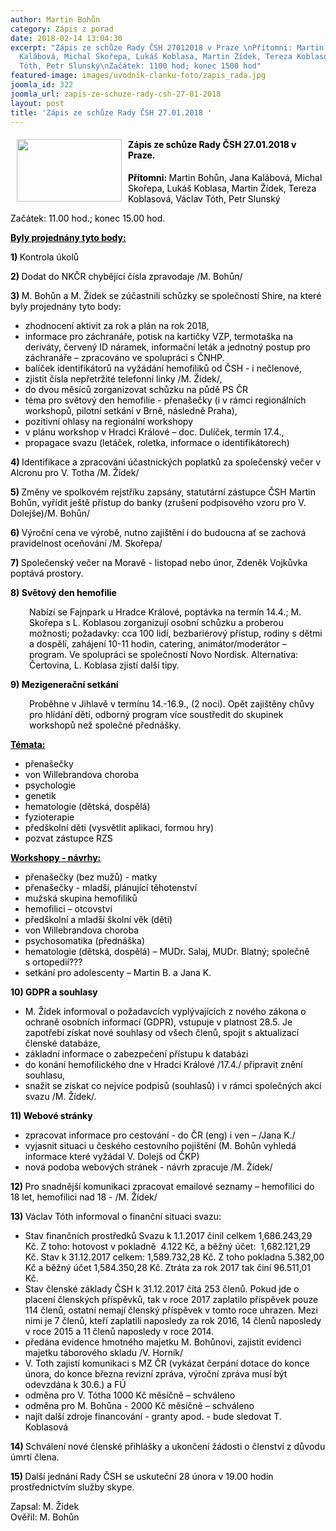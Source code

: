 ```yaml
---
author: Martin Bohůn
category: Zápis z porad
date: 2018-02-14 13:04:30
excerpt: "Zápis ze schůze Rady ČSH 27012018 v Praze \nPřítomni: Martin Bohůn, Jana
  Kalábová, Michal Skořepa, Lukáš Koblasa, Martin Žídek, Tereza Koblasová, Václav
  Tóth, Petr Slunský\nZačátek: 1100 hod; konec 1500 hod"
featured-image: images/uvodnik-clanku-foto/zapis_rada.jpg
joomla_id: 322
joomla_url: zapis-ze-schuze-rady-csh-27-01-2018
layout: post
title: 'Zápis ze schůze Rady ČSH 27.01.2018 '
---
```


<h4>
 <strong>
  <img border="0" height="100" src="{{ site.baseurl }}/images/uvodnik-clanku-foto/zapis_rada.jpg" style="float: left; margin-left: 10px; margin-right: 10px;" width="168"/>
  <span style="color: #000000;">
   Zápis ze schůze Rady ČSH 27.01.2018 v Praze.
  </span>
 </strong>
</h4>
<p>
 <span style="color: #000000;">
  <strong>
   Přítomni:
  </strong>
  Martin Bohůn, Jana Kalábová, Michal Skořepa, Lukáš Koblasa, Martin Žídek, Tereza Koblasová, Václav Tóth, Petr Slunský
 </span>
</p>
<p>
 <span style="color: #000000;">
  Začátek: 11.00 hod.; konec 15.00 hod.
 </span>
</p>
<p>
 <span style="color: #000000;">
  <strong>
   <span style="text-decoration: underline;">
    Byly projednány tyto body:
   </span>
  </strong>
 </span>
</p>
<p>
 <span style="color: #000000;">
  <strong>
   1)
  </strong>
  Kontrola úkolů
 </span>
</p>
<p>
 <span style="color: #000000;">
  <strong>
   2)
  </strong>
  Dodat do NKČR chybějící čísla zpravodaje /M. Bohůn/
 </span>
</p>
<p>
 <span style="color: #000000;">
  <strong>
   3)
  </strong>
  M. Bohůn a M. Žídek se zúčastnili schůzky se společností Shire, na které byly projednány tyto body:
 </span>
</p>
<ul style="list-style-type: disc;">
 <li>
  <span style="color: #000000;">
   zhodnocení aktivit za rok a plán na rok 2018,
  </span>
 </li>
 <li>
  <span style="color: #000000;">
   informace pro záchranáře, potisk na kartičky VZP, termotaška na deriváty, červený ID náramek, informační leták a jednotný postup pro záchranáře – zpracováno ve spolupráci s ČNHP.
  </span>
 </li>
 <li>
  <span style="color: #000000;">
   balíček identifikátorů na vyžádání hemofiliků od ČSH - i nečlenové,
  </span>
 </li>
 <li>
  <span style="color: #000000;">
   zjistit čísla nepřetržité telefonní linky /M. Žídek/,
  </span>
 </li>
 <li>
  <span style="color: #000000;">
   do dvou měsíců zorganizovat schůzku na půdě PS ČR
  </span>
 </li>
 <li>
  <span style="color: #000000;">
   téma pro světový den hemofilie - přenašečky (i v rámci regionálních workshopů, pilotní setkání v Brně, následně Praha),
  </span>
 </li>
 <li>
  <span style="color: #000000;">
   pozitivní ohlasy na regionální workshopy
  </span>
 </li>
 <li>
  <span style="color: #000000;">
   v plánu workshop v Hradci Králové – doc. Dulíček, termín 17.4.,
  </span>
 </li>
 <li>
  <span style="color: #000000;">
   propagace svazu (letáček, roletka, informace o identifikátorech)
  </span>
 </li>
</ul>
<p>
 <span style="color: #000000;">
  <strong>
   4)
  </strong>
  Identifikace a zpracování účastnických poplatků za společenský večer v Alcronu pro V. Totha /M. Žídek/
 </span>
</p>
<p>
 <span style="color: #000000;">
  <strong>
   5)
  </strong>
  Změny ve spolkovém rejstříku zapsány, statutární zástupce ČSH Martin Bohůn, vyřídit ještě přístup do banky (zrušení podpisového
 </span>
 <span style="color: #000000;">
  vzoru pro V. Dolejše)/M. Bohůn/
 </span>
</p>
<p>
 <span style="color: #000000;">
  <strong>
   6)
  </strong>
  Výroční cena ve výrobě, nutno zajištění i do budoucna ať se zachová pravidelnost oceňování /M. Skořepa/
 </span>
</p>
<p>
 <span style="color: #000000;">
  <strong>
   7)
  </strong>
  Společenský večer na Moravě - listopad nebo únor, Zdeněk Vojkůvka poptává prostory.
 </span>
</p>
<p>
 <span style="color: #000000;">
  <strong>
   8)
  </strong>
  <strong>
   Světový den hemofilie
  </strong>
 </span>
</p>
<p style="padding-left: 30px;">
 <span style="color: #000000;">
  Nabízí se Fajnpark u Hradce Králové, poptávka na termín 14.4.; M. Skořepa s L. Koblasou zorganizují osobní schůzku a proberou možnosti; požadavky: cca 100 lidí, bezbariérový přístup, rodiny s dětmi a dospělí, zahájení 10-11 hodin, catering, animátor/moderátor – program. Ve spolupráci se společností Novo Nordisk. Alternativa: Čertovina, L. Koblasa zjistí další tipy.
 </span>
</p>
<p>
 <span style="color: #000000;">
  <strong>
   9)
  </strong>
  <strong>
   Mezigenerační setkání
  </strong>
 </span>
</p>
<p style="padding-left: 30px;">
 <span style="color: #000000;">
  Proběhne v Jihlavě v termínu 14.-16.9., (2 noci). Opět zajištěny chůvy pro hlídání dětí, odborný program více soustředit do skupinek workshopů než společné přednášky.
 </span>
</p>
<p>
 <span style="color: #000000;">
  <strong>
   <span style="text-decoration: underline;">
    Témata:
   </span>
  </strong>
 </span>
</p>
<ul>
 <li>
  <span style="color: #000000;">
   přenašečky
  </span>
 </li>
 <li>
  <span style="color: #000000;">
   von Willebrandova choroba
  </span>
 </li>
 <li>
  <span style="color: #000000;">
   psychologie
  </span>
 </li>
 <li>
  <span style="color: #000000;">
   genetik
  </span>
 </li>
 <li>
  <span style="color: #000000;">
   hematologie (dětská, dospělá)
  </span>
 </li>
 <li>
  <span style="color: #000000;">
   fyzioterapie
  </span>
 </li>
 <li>
  <span style="color: #000000;">
   předškolní děti (vysvětlit aplikaci, formou hry)
  </span>
 </li>
 <li>
  <span style="color: #000000;">
   pozvat zástupce RZS
  </span>
 </li>
</ul>
<p>
 <span style="color: #000000;">
  <strong>
   <span style="text-decoration: underline;">
    Workshopy - návrhy:
   </span>
  </strong>
 </span>
</p>
<ul>
 <li>
  <span style="color: #000000;">
   přenašečky (bez mužů) - matky
  </span>
 </li>
 <li>
  <span style="color: #000000;">
   přenašečky - mladší, plánující těhotenství
  </span>
 </li>
 <li>
  <span style="color: #000000;">
   mužská skupina hemofiliků
  </span>
 </li>
 <li>
  <span style="color: #000000;">
   hemofilici – otcovství
  </span>
 </li>
 <li>
  <span style="color: #000000;">
   předškolní a mladší školní věk (děti)
  </span>
 </li>
 <li>
  <span style="color: #000000;">
   von Willebrandova choroba
  </span>
 </li>
 <li>
  <span style="color: #000000;">
   psychosomatika (přednáška)
  </span>
 </li>
 <li>
  <span style="color: #000000;">
   hematologie (dětská, dospělá) – MUDr. Salaj, MUDr. Blatný; společně s ortopedií???
  </span>
 </li>
 <li>
  <span style="color: #000000;">
   setkání pro adolescenty – Martin B. a Jana K.
  </span>
 </li>
</ul>
<p>
 <span style="color: #000000;">
  <strong>
   10)
  </strong>
  <strong>
   GDPR a souhlasy
  </strong>
 </span>
</p>
<ul>
 <li>
  <span style="color: #000000;">
   M. Žídek informoval o požadavcích vyplývajících z nového zákona o ochraně osobních informací (GDPR), vstupuje v platnost 28.5. Je zapotřebí získat nové souhlasy od všech členů, spojit s aktualizací členské databáze,
  </span>
 </li>
 <li>
  <span style="color: #000000;">
   základní informace o zabezpečení přístupu k databázi
  </span>
 </li>
 <li>
  <span style="color: #000000;">
   do konání hemofilického dne v Hradci Králové /17.4./ připravit znění souhlasu,
  </span>
 </li>
 <li>
  <span style="color: #000000;">
   snažit se získat co nejvíce podpisů (souhlasů) i v rámci společných akcí svazu /M. Žídek/.
  </span>
 </li>
</ul>
<p>
 <span style="color: #000000;">
  <strong>
   11)
  </strong>
  <strong>
   Webové stránky
  </strong>
 </span>
</p>
<ul>
 <li>
  <span style="color: #000000;">
   zpracovat informace pro cestování - do ČR (eng) i ven – /Jana K./
  </span>
 </li>
 <li>
  <span style="color: #000000;">
   vyjasnit situaci u českého cestovního pojištění (M. Bohůn vyhledá informace které vyžádal V. Dolejš od ČKP)
  </span>
 </li>
 <li>
  <span style="color: #000000;">
   nová podoba webových stránek - návrh zpracuje /M. Žídek/
  </span>
 </li>
</ul>
<p>
 <span style="color: #000000;">
  <strong>
   12)
  </strong>
  Pro snadnější komunikaci zpracovat emailové seznamy – hemofilici do 18 let, hemofilici nad 18 - /M. Žídek/
 </span>
</p>
<p>
 <span style="color: #000000;">
  <strong>
   13)
  </strong>
  Václav Tóth informoval o finanční situaci svazu:
 </span>
</p>
<ul>
 <li>
  <span style="color: #000000;">
   Stav finančních prostředků Svazu k 1.1.2017 činil celkem 1,686.243,29 Kč. Z toho: hotovost v pokladně  4.122 Kč, a běžný účet:  1,682.121,29 Kč. Stav k 31.12.2017 celkem: 1,589.732,28 Kč. Z toho pokladna 5.382,00 Kč a běžný účet 1,584.350,28 Kč. Ztráta za rok 2017 tak činí 96.511,01 Kč.
  </span>
 </li>
 <li>
  <span style="color: #000000;">
   Stav členské základy ČSH k 31.12.2017 čítá 253 členů. Pokud jde o placení členských příspěvků, tak v roce 2017 zaplatilo příspěvek pouze 114 členů, ostatní nemají členský příspěvek v tomto roce uhrazen. Mezi nimi je 7 členů, kteří zaplatili naposledy za rok 2016, 14 členů naposledy v roce 2015 a 11 členů naposledy v roce 2014.
  </span>
 </li>
 <li>
  <span style="color: #000000;">
   předána evidence hmotného majetku M. Bohůnovi, zajistit evidenci majetku táborového skladu /V. Horník/
  </span>
 </li>
 <li>
  <span style="color: #000000;">
   V. Toth zajistí komunikaci s MZ ČR (vykázat čerpání dotace do konce února, do konce března revizní zpráva, výroční zpráva musí být odevzdána k 30.6.) a FÚ
  </span>
 </li>
 <li>
  <span style="color: #000000;">
   odměna pro V. Tótha 1000 Kč měsíčně – schváleno
  </span>
 </li>
 <li>
  <span style="color: #000000;">
   odměna pro M. Bohůna - 2000 Kč měsíčně – schváleno
  </span>
 </li>
 <li>
  <span style="color: #000000;">
   najít další zdroje financování - granty apod. - bude sledovat T. Koblasová
  </span>
 </li>
</ul>
<p>
 <span style="color: #000000;">
  <strong>
   14)
  </strong>
  Schválení nové členské přihlášky a ukončení žádosti o členství z důvodu úmrtí člena.
 </span>
</p>
<p>
 <span style="color: #000000;">
  <strong>
   15)
  </strong>
  Další jednání Rady ČSH se uskuteční 28 února v 19.00 hodin prostřednictvím služby skype.
 </span>
</p>
<p>
 <span style="color: #000000;">
  Zapsal: M. Žídek
 </span>
 <br/>
 <span style="color: #000000;">
  Ověřil: M. Bohůn
 </span>
</p>